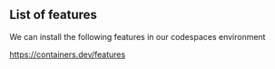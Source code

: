 ## List of features

We can install the following features in our codespaces environment 

https://containers.dev/features